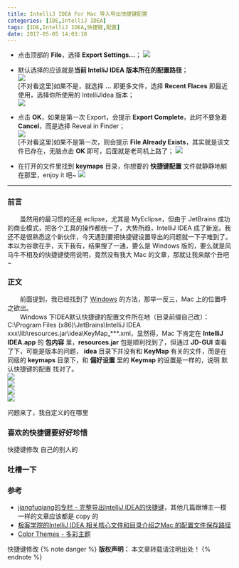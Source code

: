 ```yaml
---
title: IntelliJ IDEA For Mac 导入导出快捷键配置  
categories: [IDE,IntelliJ IDEA]  
tags: [IDE,IntelliJ IDEA,快捷键,配置]  
date: 2017-05-05 14:03:18  
---
```

- 点击顶部的 **File**，选择 **Export Settings...**；
[![](http://wander.u.qiniudn.com/20170505-1403-0.0.png?imageView2/2/h/100/imageslim)](http://wander.u.qiniudn.com/20170505-1403-0.0.png?imageslim)

- 默认选择的应该就是**当前 IntelliJ IDEA 版本所在的配置路径**；  
[![](http://wander.u.qiniudn.com/20170505-1403-1.0.png?imageView2/2/h/100/imageslim)](http://wander.u.qiniudn.com/20170505-1403-1.0.png?imageslim)  
[不对看这里]如果不是，就选择 **...** 即更多文件，选择 **Recent Flaces** 即最近使用，选择你所使用的 IntelliJIdea 版本；  
[![](http://wander.u.qiniudn.com/20170505-1403-1.1.png?imageView2/2/h/100/imageslim)](http://wander.u.qiniudn.com/20170505-1403-1.1.png?imageslim)
- 点击 **OK**，如果是第一次 Export，会提示 **Export Complete**，此时不要急着 **Cancel**，而是选择 Reveal in Finder；  
[![](http://wander.u.qiniudn.com/20170505-1403-2.1.png?imageView2/2/h/100/imageslim)](http://wander.u.qiniudn.com/20170505-1403-2.1.png?imageslim)  
[不对看这里]如果不是第一次，则会提示 **File Already Exists**，其实就是该文件已存在，无脑点击 **OK** 即可，后面就是老司机上路了；
[![](http://wander.u.qiniudn.com/20170505-1403-2.0.png?imageView2/2/h/100/imageslim)](http://wander.u.qiniudn.com/20170505-1403-2.0.png?imageslim)

- 在打开的文件里找到 **keymaps** 目录，你想要的 **快捷键配置** 文件就静静地躺在那里，enjoy it 吧~
[![](http://wander.u.qiniudn.com/20170505-1403-3.png?imageView2/2/h/100/imageslim)](http://wander.u.qiniudn.com/20170505-1403-3.png?imageslim)
<!-- more -->
***
### 前言  
&emsp;&emsp;虽然用的最习惯的还是 eclipse，尤其是 MyEclipse，但由于 JetBrains 成功的商业模式，把各个工具的操作都统一了，大势所趋，IntelliJ IDEA 成了新宠。我还不是很熟悉这个新伙伴，今天遇到要把快捷键设置导出的问题就一下子难到了。本以为谷歌在手，天下我有，结果搜了一通，要么是 Windows 版的，要么就是风马牛不相及的快捷键使用说明，竟然没有我大 Mac 的文章，那就让我来献个丑吧~

### 正文
&emsp;&emsp;前面提到，我已经找到了 [Windows](#参考1) 的方法，那举一反三，Mac 上的位置呼之欲出。  
&emsp;&emsp;Windows 下IDEA默认快捷键的配置文件所在地（目录前缀自己改）：
C:\Program Files (x86)\JetBrains\IntelliJ IDEA xxx\lib\resources.jar\idea\KeyMap_***.xml，显然得，Mac 下肯定在 **IntelliJ IDEA.app** 的 **包内容** 里，**resources.jar** 包是顺利找到了，但通过 **JD-GUI** 查看了下，可能是版本的问题， **idea** 目录下并没有和 **KeyMap** 有关的文件，而是在同级的 **keymaps** 目录下，和 **偏好设置** 里的 **Keymap** 的设置是一样的，说明 默认快捷键的配置 找对了。  
[![](http://wander.u.qiniudn.com/20170505-1403-4.0.png?imageView2/2/h/100/imageslim)](http://wander.u.qiniudn.com/20170505-1403-4.0.png?imageslim)  
[![](http://wander.u.qiniudn.com/20170505-1403-4.1.png?imageView2/2/h/100/imageslim)](http://wander.u.qiniudn.com/20170505-1403-4.1.png?imageslim)  
[![](http://wander.u.qiniudn.com/20170505-1403-4.2.png?imageView2/2/h/100/imageslim)](http://wander.u.qiniudn.com/20170505-1403-4.2.png?imageslim)  
[![](http://wander.u.qiniudn.com/20170505-1403-4.3.png?imageView2/2/h/100/imageslim)](http://wander.u.qiniudn.com/20170505-1403-4.3.png?imageslim)

问题来了，我自定义的在哪里
### 喜欢的快捷键要好好珍惜
快捷键修改
自己的别人的
### 吐槽一下

### 参考 
- <span id="参考1">[jiangfuqiang的专栏 - 完整导出IntelliJ IDEA的快捷键](http://blog.csdn.net/jiangfuqiang/article/details/38553011)，其他几篇跟博主一模一样的文章应该都是 copy 的</span>  
- [极客学院的IntelliJ IDEA 相关核心文件和目录介绍之Mac 的配置文件保存路径](http://wiki.jikexueyuan.com/project/intellij-idea-tutorial/installation-directory-introduce.html)  
- [Color Themes - 多彩主题](http://color-themes.com/?view=index)

快捷键修改
{% note danger %} **版权声明：** 本文章转载请注明出处！ {% endnote %}